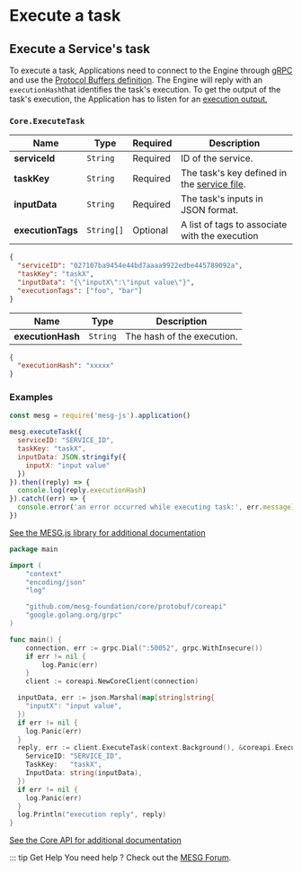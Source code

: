 # Execute a task

## Execute a Service's task

To execute a task, Applications need to connect to the Engine through [gRPC](https://grpc.io/) and use the [Protocol Buffers definition](https://github.com/mesg-foundation/core/blob/master/protobuf/coreapi/api.proto). The Engine will reply with an `executionHash`that identifies the task's execution. To get the output of the task's execution, the Application has to listen for an [execution output.](./listen-for-events.md#listen-for-task-execution-outputs)

<tabs>
<tab title="Request" vp-markdown>

### `Core.ExecuteTask`

| **Name** | **Type** | **Required** | **Description** |
| --- | --- | --- | --- |
| **serviceId** | `String` | Required | ID of the service. |
| **taskKey** | `String` | Required | The task's key defined in the [service file](/guide/service/service-file.md). |
| **inputData** | `String` | Required | The task's inputs in JSON format. |
| **executionTags** | `String[]` | Optional | A list of tags to associate with the execution |

```json
{
  "serviceID": "027107ba9454e44bd7aaaa9922edbe445789092a",
  "taskKey": "taskX",
  "inputData": "{\"inputX\":\"input value\"}",
  "executionTags": ["foo", "bar"]
}
```

</tab>

<tab title="Reply" vp-markdown>

| **Name** | **Type** | **Description** |
| --- | --- | --- |
| **executionHash** | `String` | The hash of the execution. |

```json
{
  "executionHash": "xxxxx"
}
```

</tab>
</tabs>

### Examples

<tabs>
<tab title="Node" vp-markdown>

```javascript
const mesg = require('mesg-js').application()

mesg.executeTask({
  serviceID: "SERVICE_ID",
  taskKey: "taskX",
  inputData: JSON.stringify({
    inputX: "input value"
  })
}).then((reply) => {
  console.log(reply.executionHash)
}).catch((err) => {
  console.error('an error occurred while executing task:', err.message)
})
```

[See the MESG.js library for additional documentation](https://github.com/mesg-foundation/mesg-js/tree/master#execute-task)

</tab>

<tab title="Go" vp-markdown>

```go
package main

import (
	"context"
	"encoding/json"
	"log"

	"github.com/mesg-foundation/core/protobuf/coreapi"
	"google.golang.org/grpc"
)

func main() {
	connection, err := grpc.Dial(":50052", grpc.WithInsecure())
	if err != nil {
		log.Panic(err)
	}
	client := coreapi.NewCoreClient(connection)

  inputData, err := json.Marshal(map[string]string{
    "inputX": "input value",
  })
  if err != nil {
    log.Panic(err)
  }
  reply, err := client.ExecuteTask(context.Background(), &coreapi.ExecuteTaskRequest{
    ServiceID: "SERVICE_ID",
    TaskKey:   "taskX",
    InputData: string(inputData),
  })
  if err != nil {
    log.Panic(err)
  }
  log.Println("execution reply", reply)
}

```

[See the Core API for additional documentation](https://docs.mesg.com/api/core.html#core-api)

</tab>
</tabs>

::: tip Get Help
You need help ? Check out the <a href="https://forum.mesg.com" target="_blank">MESG Forum</a>.
